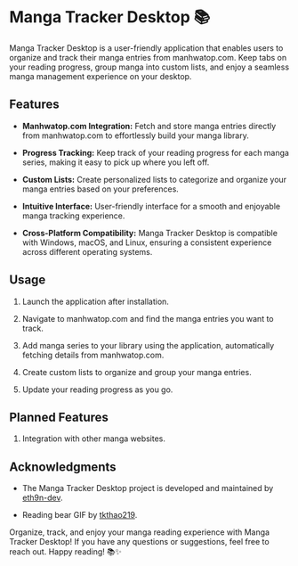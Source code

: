 # Manga Tracker Desktop 📚

Manga Tracker Desktop is a user-friendly application that enables users to organize and track their manga entries from manhwatop.com. Keep tabs on your reading progress, group manga into custom lists, and enjoy a seamless manga management experience on your desktop.

## Features

- **Manhwatop.com Integration:** Fetch and store manga entries directly from manhwatop.com to effortlessly build your manga library.

- **Progress Tracking:** Keep track of your reading progress for each manga series, making it easy to pick up where you left off.

- **Custom Lists:** Create personalized lists to categorize and organize your manga entries based on your preferences.

- **Intuitive Interface:** User-friendly interface for a smooth and enjoyable manga tracking experience.

- **Cross-Platform Compatibility:** Manga Tracker Desktop is compatible with Windows, macOS, and Linux, ensuring a consistent experience across different operating systems.

## Usage

1. Launch the application after installation.

2. Navigate to manhwatop.com and find the manga entries you want to track.

3. Add manga series to your library using the application, automatically fetching details from manhwatop.com.

4. Create custom lists to organize and group your manga entries.

5. Update your reading progress as you go.

## Planned Features

1. Integration with other manga websites.

## Acknowledgments

- The Manga Tracker Desktop project is developed and maintained by [eth9n-dev](https://github.com/eth9n-dev).

- Reading bear GIF by [tkthao219](https://tenor.com/view/tkthao219-bubududu-peach-goma-gif-25251841).

Organize, track, and enjoy your manga reading experience with Manga Tracker Desktop! If you have any questions or suggestions, feel free to reach out. Happy reading! 📚✨
